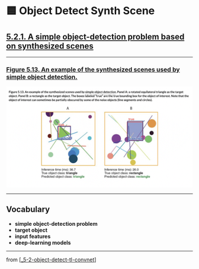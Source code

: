 # 🟦 Object Detect Synth Scene

## [**5.2.1.** A simple object-detection problem based on synthesized scenes](https://livebook.manning.com/book/deep-learning-with-javascript/chapter-5/170)

---

### [**Figure 5.13.** An example of the synthesized scenes used by simple object detection.](https://livebook.manning.com/book/deep-learning-with-javascript/chapter-5/ch05fig13)

<img src="../../../assets/figures/Figure_5-13.png">

---

## **Vocabulary**

- <b>simple object-detection problem</b>
- <b>target object</b>
- <b>input features</b>
- <b>deep-learning models</b>

<link rel="stylesheet" type="text/css" media="all" href="../../../assets/css/custom.css" />

---

from [[_5-2-object-detect-tl-convnet]]

[//begin]: # "Autogenerated link references for markdown compatibility"
[_5-2-object-detect-tl-convnet]: _5-2-object-detect-tl-convnet.md "🟦 Object Detect TL ConvNet"
[//end]: # "Autogenerated link references"
